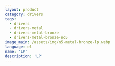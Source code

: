 ```yaml
---
layout: product
category: drivers
tags:
  - drivers
  - drivers-metal
  - drivers-metal-bronze
  - drivers-metal-bronze-no5
image_main: /assets/img/n5-metal-bronze-lp.webp
language: el
name: 'LP'
description: 'LP'
---
```

